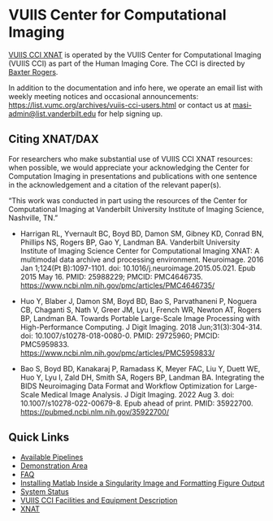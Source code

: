 # VUIIS Center for Computational Imaging

[VUIIS CCI XNAT](https://xnat4.vandyxnat.org/xnat/) is operated by the VUIIS Center for Computational Imaging (VUIIS CCI) as part of the Human Imaging Core. The CCI is directed by [Baxter Rogers](https://vuiis.vumc.org/bio/baxter.rogers).

In addition to the documentation and info here, we operate an email list with weekly meeting notices and occasional announcements: https://list.vumc.org/archives/vuiis-cci-users.html or contact us at masi-admin@list.vanderbilt.edu for help signing up.


## Citing XNAT/DAX

For researchers who make substantial use of VUIIS CCI XNAT resources: when possible, we would appreciate your acknowledging the Center for Computation Imaging in presentations and publications with one sentence in the acknowledgement and a citation of the relevant paper(s).

“This work was conducted in part using the resources of the Center for Computational Imaging at Vanderbilt University Institute of Imaging Science, Nashville, TN.”

- Harrigan RL, Yvernault BC, Boyd BD, Damon SM, Gibney KD, Conrad BN, Phillips NS, Rogers BP, Gao Y, Landman BA. Vanderbilt University Institute of Imaging Science Center for Computational Imaging XNAT: A multimodal data archive and processing environment. Neuroimage. 2016 Jan 1;124(Pt B):1097-1101. doi: 10.1016/j.neuroimage.2015.05.021. Epub 2015 May 16. PMID: 25988229; PMCID: PMC4646735. https://www.ncbi.nlm.nih.gov/pmc/articles/PMC4646735/

- Huo Y, Blaber J, Damon SM, Boyd BD, Bao S, Parvathaneni P, Noguera CB, Chaganti S, Nath V, Greer JM, Lyu I, French WR, Newton AT, Rogers BP, Landman BA. Towards Portable Large-Scale Image Processing with High-Performance Computing. J Digit Imaging. 2018 Jun;31(3):304-314. doi: 10.1007/s10278-018-0080-0. PMID: 29725960; PMCID: PMC5959833. https://www.ncbi.nlm.nih.gov/pmc/articles/PMC5959833/

- Bao S, Boyd BD, Kanakaraj P, Ramadass K, Meyer FAC, Liu Y, Duett WE, Huo Y, Lyu I, Zald DH, Smith SA, Rogers BP, Landman BA. Integrating the BIDS Neuroimaging Data Format and Workflow Optimization for Large-Scale Medical Image Analysis. J Digit Imaging. 2022 Aug 3. doi: 10.1007/s10278-022-00679-8. Epub ahead of print. PMID: 35922700. https://pubmed.ncbi.nlm.nih.gov/35922700/


## Quick Links

- [Available Pipelines](available-pipelines/README.md)
- [Demonstration Area](available-pipelines/demo_area.md)
- [FAQ](faq.md)
- [Installing Matlab Inside a Singularity Image and Formatting Figure Output](matlab_singularity.md)
- [System Status](https://my.vanderbilt.edu/vuiiscci/system-status-and-scheduled-downtime/)
- [VUIIS CCI Facilities and Equipment Description](vuiis_cci_facility_equipment.md)
- [XNAT](XNAT/README.md)
